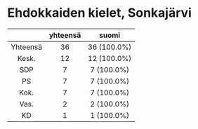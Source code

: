 # Ehdokkaiden kielet, Sonkajärvi

| |yhteensä|suomi|
|:---:|:---:|:---:|
|Yhteensä|36|36 (100.0%)|
|Kesk.|12|12 (100.0%)|
|SDP|7|7 (100.0%)|
|PS|7|7 (100.0%)|
|Kok.|7|7 (100.0%)|
|Vas.|2|2 (100.0%)|
|KD|1|1 (100.0%)|

